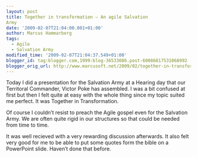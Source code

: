 ```yaml
---
layout: post
title: Together in transformation – An agile Salvation
Army
date: '2009-02-07T21:04:00.001+01:00'
author: Marcus Hammarberg
tags:
  - Agile
  - Salvation Army
modified_time: '2009-02-07T21:04:37.549+01:00'
blogger_id: tag:blogger.com,1999:blog-36533086.post-60086817531068992
blogger_orig_url: http://www.marcusoft.net/2009/02/together-in-transformation-agile.html
---
```



Today I did a presentation for the Salvation Army at a Hearing day that
our Territoral Commander, Victor Poke has assembled. I was a bit
confused at first but then I felt quite at easy with the whole thing
since my topic suited me perfect. It was Together in Transformation.

Of course I couldn’t resist to preach the Agile gospel even for the
Salvation Army. We are often quite rigid in our structures so that could
be needed from time to time.

It was well recieved with a very rewarding discussion afterwards. It
also felt very good for me to be able to put some quotes form the bible
on a PowerPoint slide. Haven’t done that before.
